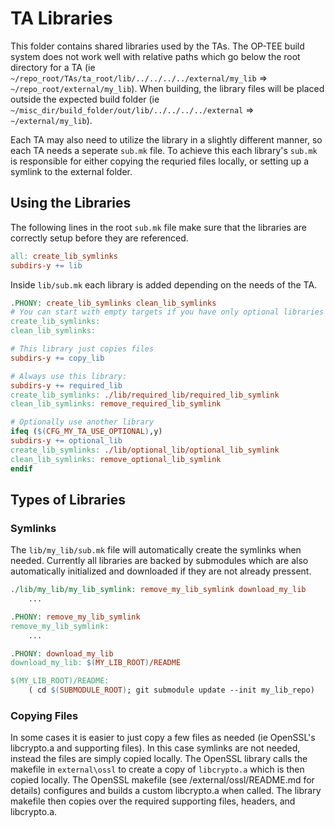 TA Libraries
============
This folder contains shared libraries used by the TAs. The OP-TEE build system does not work well with relative paths which go below the root directory for a TA (ie `~/repo_root/TAs/ta_root/lib/../../../../external/my_lib` => `~/repo_root/external/my_lib`). When building, the library files will be placed outside the expected build folder (ie `~/misc_dir/build_folder/out/lib/../../../../external` => `~/external/my_lib`).

Each TA may also need to utilize the library in a slightly different manner, so each TA needs a seperate `sub.mk` file. To achieve this each library's `sub.mk` is responsible for either copying the requried files locally, or setting up a symlink to the external folder.

## Using the Libraries
The following lines in the root `sub.mk` file make sure that the libraries are correctly setup before they are referenced.
```makefile
all: create_lib_symlinks
subdirs-y += lib
```
Inside `lib/sub.mk` each library is added depending on the needs of the TA.
```makefile
.PHONY: create_lib_symlinks clean_lib_symlinks
# You can start with empty targets if you have only optional libraries
create_lib_symlinks:
clean_lib_symlinks:

# This library just copies files
subdirs-y += copy_lib

# Always use this library:
subdirs-y += required_lib
create_lib_symlinks: ./lib/required_lib/required_lib_symlink
clean_lib_symlinks: remove_required_lib_symlink

# Optionally use another library
ifeq ($(CFG_MY_TA_USE_OPTIONAL),y)
subdirs-y += optional_lib
create_lib_symlinks: ./lib/optional_lib/optional_lib_symlink
clean_lib_symlinks: remove_optional_lib_symlink
endif

```
## Types of Libraries
### Symlinks
The `lib/my_lib/sub.mk` file will automatically create the symlinks when needed. Currently all libraries are backed by submodules which are also automatically initialized and downloaded if they are not already pressent.
```makefile
./lib/my_lib/my_lib_symlink: remove_my_lib_symlink download_my_lib
    ...

.PHONY: remove_my_lib_symlink
remove_my_lib_symlink:
    ...

.PHONY: download_my_lib
download_my_lib: $(MY_LIB_ROOT)/README

$(MY_LIB_ROOT)/README:
	( cd $(SUBMODULE_ROOT); git submodule update --init my_lib_repo)
```

### Copying Files
In some cases it is easier to just copy a few files as needed (ie OpenSSL's libcrypto.a and supporting files). In this case symlinks are not needed, instead the files are simply copied locally. The OpenSSL library calls the makefile in `external\ossl` to create a copy of `libcrypto.a` which is then copied locally. The OpenSSL makefile (see /external/ossl/README.md for details) configures and builds a custom libcrypto.a when called. The library makefile then copies over the required supporting files, headers, and libcrypto.a.
